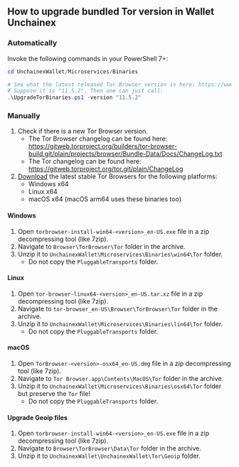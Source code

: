 ## How to upgrade bundled Tor version in Wallet Unchainex

### Automatically

Invoke the following commands in your PowerShell 7+:

```powershell
cd UnchainexWallet/Microservices/Binaries

# See what the latest released Tor Browser version is here: https://www.torproject.org/download/
# Suppose it is "11.5.2". Then one can just call:
.\UpgradeTorBinaries.ps1 -version "11.5.2"
```

### Manually

1. Check if there is a new Tor Browser version.
    * The Tor Browser changelog can be found here: https://gitweb.torproject.org/builders/tor-browser-build.git/plain/projects/browser/Bundle-Data/Docs/ChangeLog.txt
    * The Tor changelog can be found here: https://gitweb.torproject.org/tor.git/plain/ChangeLog
2. [Download](https://www.torproject.org/download/) the latest stable Tor Browsers for the following platforms:
    * Windows x64
    * Linux x64
    * macOS x64 (macOS arm64 uses these binaries too)

#### Windows

1. Open `torbrowser-install-win64-<version>_en-US.exe` file in a zip decompressing tool (like 7zip).
1. Navigate to `Browser\TorBrowser\Tor` folder in the archive.
1. Unzip it to `UnchainexWallet\Microservices\Binaries\win64\Tor` folder.
    * Do not copy the `PluggableTransports` folder.

#### Linux

1. Open `tor-browser-linux64-<version>_en-US.tar.xz` file in a zip decompressing tool (like 7zip).
1. Navigate to `tor-browser_en-US\Browser\TorBrowser\Tor` folder in the archive.
1. Unzip it to `UnchainexWallet\Microservices\Binaries\lin64\Tor` folder.
    * Do not copy the `PluggableTransports` folder.

#### macOS

1. Open `TorBrowser-<version>-osx64_en-US.dmg` file in a zip decompressing tool (like 7zip).
1. Navigate to `Tor Browser.app\Contents\MacOS\Tor` folder in the archive.
1. Unzip it to `UnchainexWallet\Microservices\Binaries\osx64\Tor` folder but preserve the `Tor` file!
    * Do not copy the `PluggableTransports` folder.

#### Upgrade Geoip files

1. Open `torbrowser-install-win64-<version>_en-US.exe` file in a zip decompressing tool (like 7zip).
1. Navigate to `Browser\TorBrowser\Data\Tor` folder in the archive.
1. Unzip it to `UnchainexWallet\UnchainexWallet\Tor\Geoip` folder.
